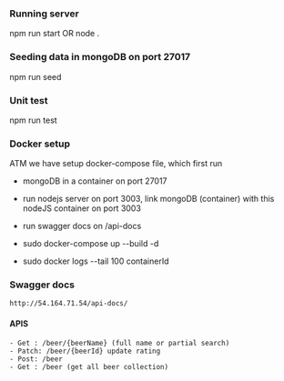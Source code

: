 ### Running server
npm run start OR node .

### Seeding data in mongoDB on port 27017
npm run seed

### Unit test
npm run test

### Docker setup
ATM we have setup docker-compose file, which first run
 - mongoDB in a container on port 27017
 - run nodejs server on port 3003, link mongoDB (container) with this nodeJS container on port 3003
 - run swagger docs on /api-docs

 - sudo docker-compose up --build -d
 - sudo docker logs --tail 100 containerId

### Swagger docs
    http://54.164.71.54/api-docs/

#### APIS
    - Get : /beer/{beerName} (full name or partial search)
    - Patch: /beer/{beerId} update rating
    - Post: /beer
    - Get : /beer (get all beer collection)
